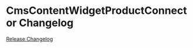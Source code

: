 # CmsContentWidgetProductConnector Changelog

[Release Changelog](https://github.com/spryker/CmsContentWidgetProductConnector/releases)
